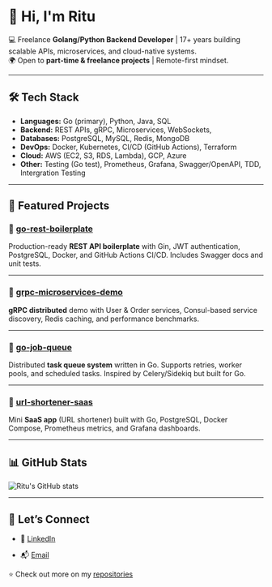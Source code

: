 # 👋 Hi, I'm Ritu

💻 Freelance **Golang/Python Backend Developer** | 17+ years building scalable APIs, microservices, and cloud-native systems.  
🌍 Open to **part-time & freelance projects** | Remote-first mindset.  

---

## 🛠️ Tech Stack
- **Languages:** Go (primary), Python, Java, SQL  
- **Backend:** REST APIs, gRPC, Microservices, WebSockets,   
- **Databases:** PostgreSQL, MySQL, Redis, MongoDB  
- **DevOps:** Docker, Kubernetes, CI/CD (GitHub Actions), Terraform  
- **Cloud:** AWS (EC2, S3, RDS, Lambda), GCP, Azure 
- **Other:** Testing (Go test), Prometheus, Grafana, Swagger/OpenAPI, TDD, Intergration Testing

---

## 📌 Featured Projects

### 🔹 [go-rest-boilerplate](https://github.com/ritu-p/go-rest)
Production-ready **REST API boilerplate** with Gin, JWT authentication, PostgreSQL, Docker, and GitHub Actions CI/CD. Includes Swagger docs and unit tests.

---

### 🔹 [grpc-microservices-demo](https://github.com/yourusername/grpc-distributed)
**gRPC distributed** demo with User & Order services, Consul-based service discovery, Redis caching, and performance benchmarks.

---

### 🔹 [go-job-queue](https://github.com/yourusername/go-task-queue)
Distributed **task queue system** written in Go. Supports retries, worker pools, and scheduled tasks. Inspired by Celery/Sidekiq but built for Go.

---

### 🔹 [url-shortener-saas](https://github.com/yourusername/url-shortener-saas)
Mini **SaaS app** (URL shortener) built with Go, PostgreSQL, Docker Compose, Prometheus metrics, and Grafana dashboards.

---

## 📊 GitHub Stats
![Ritu's GitHub stats](https://github-readme-stats.vercel.app/api?username=ritu-p&show_icons=true&theme=tokyonight)

---

## 🤝 Let’s Connect
- 💼 [LinkedIn](https://linkedin.com/in/ritu-p-9ab303a)  
 
- 📬 [Email](mailto:ritu.krishnan@gmail.com)  

⭐ Check out more on my [repositories](https://github.com/yourusername?tab=repositories)

